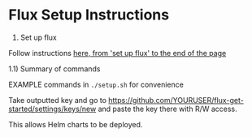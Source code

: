 # Flux Setup Instructions

1) Set up flux

Follow instructions [here, from 'set up flux' to the end of the page](https://docs.fluxcd.io/en/1.19.0/tutorials/get-started-helm/)

1.1) Summary of commands

EXAMPLE commands in `./setup.sh` for convenience

Take outputted key and go to https://github.com/YOURUSER/flux-get-started/settings/keys/new and paste the key there with R/W access.

This allows Helm charts to be deployed.
